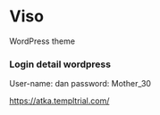 # Viso
WordPress theme

### Login detail wordpress
  User-name: dan
  password: Mother_30 

https://atka.templtrial.com/
